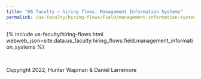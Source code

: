 ```yaml
---
title: "US faculty — hiring flows: Management Information Systems"
permalink: /us-faculty/hiring-flows/Field/management-information-systems/
---
```


{% include us-faculty/hiring-flows.html webweb_json=site.data.us_faculty.hiring_flows.field.management_information_systems %}

<br>

Copyright 2022, Hunter Wapman & Daniel Larremore